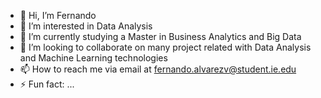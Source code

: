 - 👋 Hi, I’m Fernando
- 👀 I’m interested in Data Analysis
- 🌱 I’m currently studying a Master in Business Analytics and Big Data
- 💞️ I’m looking to collaborate on many project related with Data Analysis and Machine Learning technologies 
- 📫 How to reach me via email at fernando.alvarezv@student.ie.edu
- ⚡ Fun fact: ...

<!---
fernandoavie/fernandoavie is a ✨ special ✨ repository because its `README.md` (this file) appears on your GitHub profile.
You can click the Preview link to take a look at your changes.
--->

